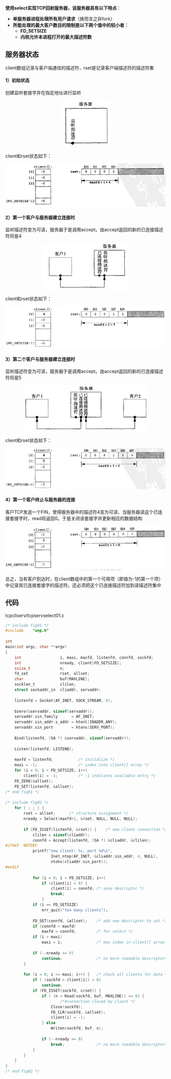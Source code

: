 
**使用select实现TCP回射服务器，该服务器具有以下特点**：

* **单服务器进程处理所有用户请求**（换而言之非fork）
* **所能处理的最大客户数目的限制是以下两个值中的较小者：**
    - **FD_SETSIZE**
    - **内核允许本进程打开的最大描述符数**

## 服务器状态

client数组记录与客户端通信的描述符，rset是记录客户端描述符的描述符集

#### 1）初始状态

创建监听套接字并在指定地址进行监听

<div align="center"> <img src="pic/6-1.png"/> </div>

client和rset状态如下：

<div align="center"> <img src="pic/6-2.png"/> </div>

#### 2）第一个客户与服务器建立连接时

监听描述符变为可读，服务器于是调用accept。由accept返回的新的已连接描述符将是4

<div align="center"> <img src="pic/6-3.png"/> </div>

client和rset状态如下：

<div align="center"> <img src="pic/6-4.png"/> </div>

#### 3）第二个客户与服务器建立连接时

监听描述符变为可读，服务器于是调用accept。由accept返回的新的已连接描述符将是5

<div align="center"> <img src="pic/6-5.png"/> </div>

client和rset状态如下：

<div align="center"> <img src="pic/6-6.png"/> </div>

#### 4）第一个客户终止与服务器的连接

客户TCP发送一个FIN，使得服务器中的描述符4变为可读、当服务器读这个已连接套接字时，read将返回0。于是关闭该套接字并更新相应的数据结构

<div align="center"> <img src="pic/6-7.png"/> </div>

总之，当有客户到达时，在client数组中的第一个可用项（即值为-1的第一个项）中记录其已连接套接字的描述符。还必须把这个已连接描述符加到读描述符集中

## 代码

tcpcliserv/tcpservselect01.c

```c
/* include fig01 */
#include    "unp.h"

int
main(int argc, char **argv)
{
    int                 i, maxi, maxfd, listenfd, connfd, sockfd;
    int                 nready, client[FD_SETSIZE];
    ssize_t             n;
    fd_set              rset, allset;
    char                buf[MAXLINE];
    socklen_t           clilen;
    struct sockaddr_in  cliaddr, servaddr;

    listenfd = Socket(AF_INET, SOCK_STREAM, 0);

    bzero(&servaddr, sizeof(servaddr));
    servaddr.sin_family      = AF_INET;
    servaddr.sin_addr.s_addr = htonl(INADDR_ANY);
    servaddr.sin_port        = htons(SERV_PORT);

    Bind(listenfd, (SA *) &servaddr, sizeof(servaddr));

    Listen(listenfd, LISTENQ);

    maxfd = listenfd;           /* initialize */
    maxi = -1;                  /* index into client[] array */
    for (i = 0; i < FD_SETSIZE; i++)
        client[i] = -1;         /* -1 indicates available entry */
    FD_ZERO(&allset);
    FD_SET(listenfd, &allset);
/* end fig01 */

/* include fig02 */
    for ( ; ; ) {
        rset = allset;      /* structure assignment */
        nready = Select(maxfd+1, &rset, NULL, NULL, NULL);

        if (FD_ISSET(listenfd, &rset)) {    /* new client connection */
            clilen = sizeof(cliaddr);
            connfd = Accept(listenfd, (SA *) &cliaddr, &clilen);
#ifdef  NOTDEF
            printf("new client: %s, port %d\n",
                    Inet_ntop(AF_INET, &cliaddr.sin_addr, 4, NULL),
                    ntohs(cliaddr.sin_port));
#endif

            for (i = 0; i < FD_SETSIZE; i++)
                if (client[i] < 0) {
                    client[i] = connfd; /* save descriptor */
                    break;
                }
            if (i == FD_SETSIZE)
                err_quit("too many clients");

            FD_SET(connfd, &allset);    /* add new descriptor to set */
            if (connfd > maxfd)
                maxfd = connfd;         /* for select */
            if (i > maxi)
                maxi = i;               /* max index in client[] array */

            if (--nready <= 0)
                continue;               /* no more readable descriptors */
        }

        for (i = 0; i <= maxi; i++) {   /* check all clients for data */
            if ( (sockfd = client[i]) < 0)
                continue;
            if (FD_ISSET(sockfd, &rset)) {
                if ( (n = Read(sockfd, buf, MAXLINE)) == 0) {
                        /*4connection closed by client */
                    Close(sockfd);
                    FD_CLR(sockfd, &allset);
                    client[i] = -1;
                } else
                    Writen(sockfd, buf, n);

                if (--nready <= 0)
                    break;              /* no more readable descriptors */
            }
        }
    }
}
/* end fig02 */
```